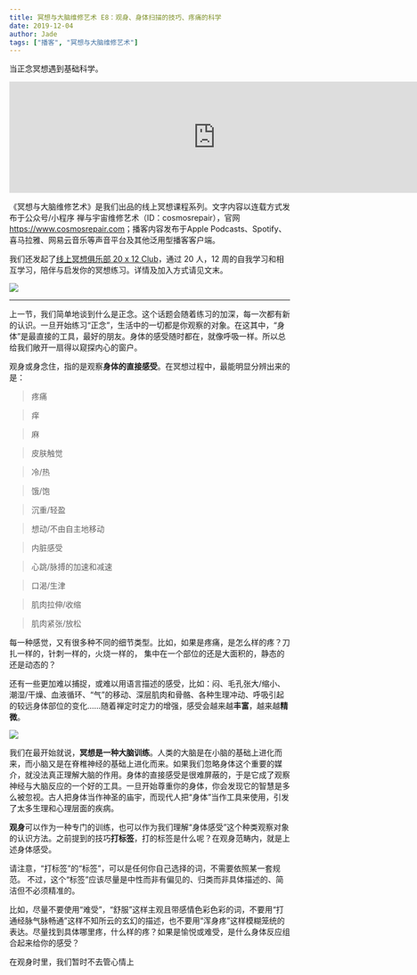 ```yaml
---
title: 冥想与大脑维修艺术 E8：观身、身体扫描的技巧、疼痛的科学
date: 2019-12-04
author: Jade
tags: ["播客", "冥想与大脑维修艺术"]
---
```


当正念冥想遇到基础科学。

<!--more-->

<iframe src="https://fireside.fm/player/v2/_A1PHktO+Mc41EqqU?theme=light" width="740" height="200" frameborder="0" scrolling="no"></iframe>

《冥想与大脑维修艺术》是我们出品的线上冥想课程系列。文字内容以连载方式发布于公众号/小程序 禅与宇宙维修艺术（ID：cosmosrepair），官网 <https://www.cosmosrepair.com>；播客内容发布于Apple Podcasts、Spotify、喜马拉雅、网易云音乐等声音平台及其他泛用型播客客户端。

我们还发起了[线上冥想俱乐部 20 x 12 Club](https://mp.weixin.qq.com/s?__biz=MzA5Nzk4MDMxMg==&mid=2247484834&idx=1&sn=ebd2c537b12e63baef2e9eaac505c26b&chksm=9099df55a7ee5643ab84485931d52082bbb2a6ee7078bdd536faf2cbbcb7bb22783aeaf13d4b&scene=21#wechat_redirect)，通过 20 人，12 周的自我学习和相互学习，陪伴与启发你的冥想练习。详情及加入方式请见文末。

![](https://tva1.sinaimg.cn/large/006y8mN6ly1g8h6s92wczj312w0gkh3o.jpg)

- - - - - 

上一节，我们简单地谈到什么是正念。这个话题会随着练习的加深，每一次都有新的认识。一旦开始练习“正念”，生活中的一切都是你观察的对象。在这其中，“身体”是最直接的工具，最好的朋友。身体的感受随时都在，就像呼吸一样。所以总给我们敞开一扇得以窥探内心的窗户。

观身或身念住，指的是观察**身体的直接感受**。在冥想过程中，最能明显分辨出来的是：

> 疼痛

> 痒

> 麻

> 皮肤触觉

> 冷/热

> 饿/饱

> 沉重/轻盈

> 想动/不由自主地移动

> 内脏感受

> 心跳/脉搏的加速和减速

> 口渴/生津

> 肌肉拉伸/收缩

> 肌肉紧张/放松

每一种感觉，又有很多种不同的细节类型。比如，如果是疼痛，是怎么样的疼？刀扎一样的，针刺一样的，火烧一样的， 集中在一个部位的还是大面积的，静态的还是动态的？

还有一些更加难以捕捉，或难以用语言描述的感受，比如：闷、毛孔张大/缩小、潮湿/干燥、血液循环、“气”的移动、深层肌肉和骨骼、各种生理冲动、呼吸引起的较远身体部位的变化……随着禅定时定力的增强，感受会越来越**丰富**，越来越**精微**。

![](https://cosmosrepair-1257028016.cos.ap-beijing.myqcloud.com/851575426726_.pic_hd.jpg)

我们在最开始就说，**冥想是一种大脑训练**。人类的大脑是在小脑的基础上进化而来，而小脑又是在脊椎神经的基础上进化而来。如果我们忽略身体这个重要的媒介，就没法真正理解大脑的作用。身体的直接感受是很难屏蔽的，于是它成了观察神经与大脑反应的一个好的工具。一旦开始尊重你的身体，你会发现它的智慧是多么被忽视。古人把身体当作神圣的庙宇，而现代人把“身体”当作工具来使用，引发了太多生理和心理层面的疾病。

**观身**可以作为一种专门的训练，也可以作为我们理解“身体感受”这个种类观察对象的认识方法。之前提到的技巧**打标签**，打的标签是什么呢？在观身范畴内，就是上述身体感受。



请注意，“打标签”的“标签”，可以是任何你自己选择的词，不需要依照某一套规范。 不过，这个“标签”应该尽量是中性而非有偏见的、归类而非具体描述的、简洁但不必须精准的。



比如，尽量不要使用“难受”，“舒服”这样主观且带感情色彩色彩的词，不要用“打通经脉气脉畅通”这样不知所云的玄幻的描述，也不要用“浑身疼”这样模糊笼统的表达。尽量找到具体哪里疼，什么样的疼？如果是愉悦或难受，是什么身体反应组合起来给你的感受？



在观身时里，我们暂时不去管心情上